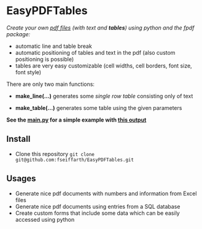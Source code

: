 # EasyPDFTables
*Create your own [pdf files](Example.pdf) (with text and **tables**) using python and the fpdf package:*

* automatic line and table break
* automatic positioning of tables and text in the pdf (also custom positioning is possible)
* tables are very easy customizable (cell widths, cell borders, font size, font style)

There are only two main functions:

* **make_line(...)** generates some *single row table* consisting only of text

* **make_table(...)** generates some table using the given parameters

**See the [main.py](main.py) for a simple example with [this output](Example.pdf)**

## Install

* Clone this repository ```git clone git@github.com:fseiffarth/EasyPDFTables.git```

## Usages
* Generate nice pdf documents with numbers and information from Excel files
* Generate nice pdf documents using entries from a SQL database
* Create custom forms that include some data which can be easily accessed using python
